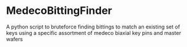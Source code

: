 # MedecoBittingFinder
A python script to bruteforce finding bittings to match an existing set of keys using a specific assortment of medeco biaxial key pins and master wafers
